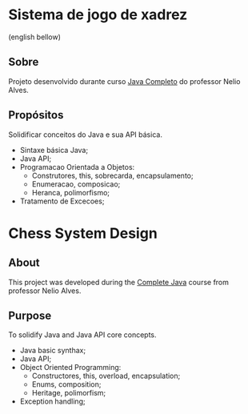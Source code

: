 # Sistema de jogo de xadrez
(english bellow)

## Sobre
Projeto desenvolvido durante curso [Java Completo](https://www.udemy.com/course/java-curso-completo/) do professor Nelio Alves.<br>

## Propósitos
Solidificar conceitos do Java e sua API básica. <br>

- Sintaxe básica Java;
- Java API;
- Programacao Orientada a Objetos:
  - Construtores, this, sobrecarda, encapsulamento;
  - Enumeracao, composicao;
  - Heranca, polimorfismo;
- Tratamento de Excecoes;

###
# Chess System Design
## About
This project was developed during the [Complete Java](https://www.udemy.com/course/java-curso-completo/) course from professor Nelio Alves.<br>

## Purpose
To solidify Java and Java API core concepts. <br>
- Java basic synthax;
- Java API;
- Object Oriented Programming:
  - Constructores, this, overload, encapsulation;
  - Enums, composition;
  - Heritage, polimorfism;
- Exception handling;

